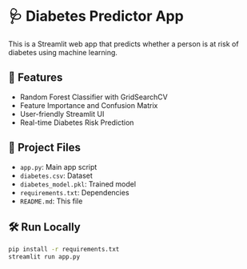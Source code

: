 # 🩺 Diabetes Predictor App

This is a Streamlit web app that predicts whether a person is at risk of diabetes using machine learning.

## 🚀 Features
- Random Forest Classifier with GridSearchCV
- Feature Importance and Confusion Matrix
- User-friendly Streamlit UI
- Real-time Diabetes Risk Prediction

## 📂 Project Files
- `app.py`: Main app script
- `diabetes.csv`: Dataset
- `diabetes_model.pkl`: Trained model
- `requirements.txt`: Dependencies
- `README.md`: This file

## 🛠 Run Locally

```bash
pip install -r requirements.txt
streamlit run app.py
